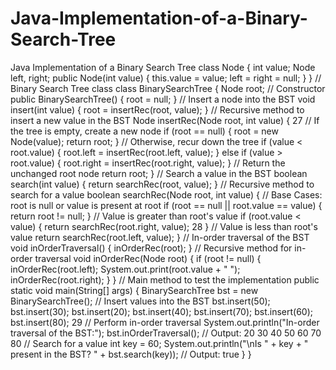 # Java-Implementation-of-a-Binary-Search-Tree
Java Implementation of a Binary Search Tree
class Node {
int value;
Node left, right;
public Node(int value) {
this.value = value;
left = right = null;
}
}
// Binary Search Tree class
class BinarySearchTree {
Node root;
// Constructor
public BinarySearchTree() {
root = null;
}
// Insert a node into the BST
void insert(int value) {
root = insertRec(root, value);
}
// Recursive method to insert a new value in the BST
Node insertRec(Node root, int value) {
27
// If the tree is empty, create a new node
if (root == null) {
root = new Node(value);
return root;
}
// Otherwise, recur down the tree
if (value < root.value) {
root.left = insertRec(root.left, value);
} else if (value > root.value) {
root.right = insertRec(root.right, value);
}
// Return the unchanged root node
return root;
}
// Search a value in the BST
boolean search(int value) {
return searchRec(root, value);
}
// Recursive method to search for a value
boolean searchRec(Node root, int value) {
// Base Cases: root is null or value is present at root
if (root == null || root.value == value) {
return root != null;
}
// Value is greater than root's value
if (root.value < value) {
return searchRec(root.right, value);
28
}
// Value is less than root's value
return searchRec(root.left, value);
}
// In-order traversal of the BST
void inOrderTraversal() {
inOrderRec(root);
}
// Recursive method for in-order traversal
void inOrderRec(Node root) {
if (root != null) {
inOrderRec(root.left);
System.out.print(root.value + " ");
inOrderRec(root.right);
}
}
// Main method to test the implementation
public static void main(String[] args) {
BinarySearchTree bst = new BinarySearchTree();
// Insert values into the BST
bst.insert(50);
bst.insert(30);
bst.insert(20);
bst.insert(40);
bst.insert(70);
bst.insert(60);
bst.insert(80);
29
// Perform in-order traversal
System.out.println("In-order traversal of the BST:");
bst.inOrderTraversal(); // Output: 20 30 40 50 60 70 80
// Search for a value
int key = 60;
System.out.println("\nIs " + key + " present in the BST? " + bst.search(key)); // Output:
true
}
}
